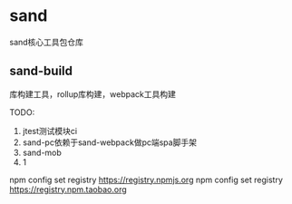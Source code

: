 # sand
sand核心工具包仓库
## sand-build
库构建工具，rollup库构建，webpack工具构建

TODO:
1. jtest测试模块ci
2. sand-pc依赖于sand-webpack做pc端spa脚手架
3. sand-mob
4. 1

npm config set registry https://registry.npmjs.org
npm config set registry https://registry.npm.taobao.org
